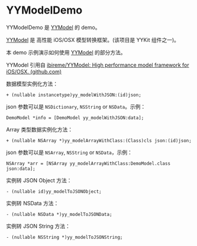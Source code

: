# YYModelDemo

YYModelDemo 是 [YYModel](https://github.com/ibireme/YYModel)  的 demo。

[YYModel](https://github.com/ibireme/YYModel)  是 高性能 iOS/OSX 模型转换框架。(该项目是 YYKit 组件之一)。

本 demo 示例演示如何使用  [YYModel](https://github.com/ibireme/YYModel)  的部分方法。



YYModel 引用自 [ibireme/YYModel: High performance model framework for iOS/OSX. (github.com)](https://github.com/ibireme/YYModel)



数据模型实例化方法： 

```objc
+ (nullable instancetype)yy_modelWithJSON:(id)json;
```

json 参数可以是  `NSDictionary`, `NSString` or `NSData`。示例：

```objc
DemoModel *info = [DemoModel yy_modelWithJSON:data];
```



Array 类型数据实例化方法：

```objc
+ (nullable NSArray *)yy_modelArrayWithClass:(Class)cls json:(id)json;
```

json 参数可以是 `NSArray`, `NSString` or `NSData`，示例：

```objc
NSArray *arr = [NSArray yy_modelArrayWithClass:DemoModel.class json:data];
```



实例转 JSON Object 方法：

```objc
- (nullable id)yy_modelToJSONObject;
```



实例转 NSData 方法：

```objc
- (nullable NSData *)yy_modelToJSONData;
```



实例转 JSON String 方法：

```objc
- (nullable NSString *)yy_modelToJSONString;
```

